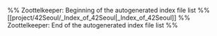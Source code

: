 %% Zoottelkeeper: Beginning of the autogenerated index file list  %%
 [[project/42Seoul/_Index_of_42Seoul|_Index_of_42Seoul]]
%% Zoottelkeeper: End of the autogenerated index file list  %%
